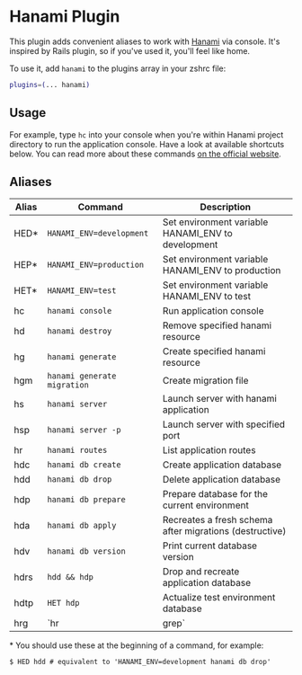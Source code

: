 # Hanami Plugin

This plugin adds convenient aliases to work with [Hanami](https://hanamirb.org/) via console.
It's inspired by Rails plugin, so if you've used it, you'll feel like home.

To use it, add `hanami` to the plugins array in your zshrc file:

```zsh
plugins=(... hanami)
```

## Usage

For example, type `hc` into your console when you're within Hanami project directory to run
the application console. Have a look at available shortcuts below. You can read more about
these commands [on the official website](https://hanamirb.org/guides/command-line/applications/).

## Aliases

| Alias | Command                     | Description                                             |
|-------|-----------------------------|---------------------------------------------------------|
| HED\* | `HANAMI_ENV=development`    | Set environment variable HANAMI_ENV to development      |
| HEP\* | `HANAMI_ENV=production`     | Set environment variable HANAMI_ENV to production       |
| HET\* | `HANAMI_ENV=test`           | Set environment variable HANAMI_ENV to test             |
| hc    | `hanami console`            | Run application console                                 |
| hd    | `hanami destroy`            | Remove specified hanami resource                        |
| hg    | `hanami generate`           | Create specified hanami resource                        |
| hgm   | `hanami generate migration` | Create migration file                                   |
| hs    | `hanami server`             | Launch server with hanami application                   |
| hsp   | `hanami server -p`          | Launch server with specified port                       |
| hr    | `hanami routes`             | List application routes                                 |
| hdc   | `hanami db create`          | Create application database                             |
| hdd   | `hanami db drop`            | Delete application database                             |
| hdp   | `hanami db prepare`         | Prepare database for the current environment            |
| hda   | `hanami db apply`           | Recreates a fresh schema after migrations (destructive) |
| hdv   | `hanami db version`         | Print current database version                          |
| hdrs  | `hdd && hdp`                | Drop and recreate application database                  |
| hdtp  | `HET hdp`                   | Actualize test environment database                     |
| hrg   | `hr | grep`                 | Grep hanami routes with specified pattern               |

\* You should use these at the beginning of a command, for example:

```console
$ HED hdd # equivalent to 'HANAMI_ENV=development hanami db drop'
```
